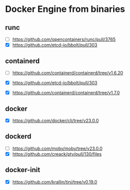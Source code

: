 # Docker Engine from binaries

## runc
- [ ] https://github.com/opencontainers/runc/pull/3765
- [x] https://github.com/etcd-io/bbolt/pull/303

## containerd 
- [ ] https://github.com/containerd/containerd/tree/v1.6.20
- [x] https://github.com/etcd-io/bbolt/pull/303

- [x] https://github.com/containerd/containerd/tree/v1.7.0

## docker
- [x] https://github.com/docker/cli/tree/v23.0.0

## dockerd
- [ ] https://github.com/moby/moby/tree/v23.0.0
- [x] https://github.com/creack/pty/pull/130/files

## docker-init
- [x] https://github.com/krallin/tini/tree/v0.19.0